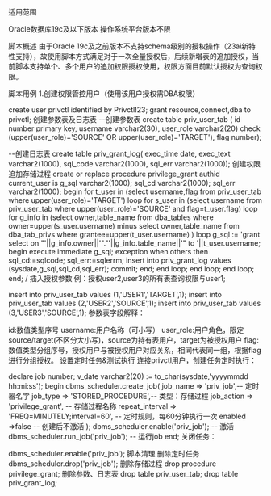 适用范围

Oracle数据库19c及以下版本
操作系统平台版本不限

脚本概述
由于Oracle 19c及之前版本不支持schema级别的授权操作（23ai新特性支持），故使用脚本方式满足对于一次全量授权后，后续新增表的追加授权，当前脚本支持单个、多个用户的追加权限授权使用，权限方面目前默认授权为查询权限。

脚本用例
1.创建权限管控用户（使用该用户授权需DBA权限）

create user privctl identified by Privctl!23;
grant resource,connect,dba to privctl;
创建参数表及日志表
--创建参数表
create table priv_user_tab (
 id number primary key,
 username varchar2(30),
 user_role varchar2(20) check (upper(user_role)='SOURCE' OR upper(user_role)='TARGET'),
 flag number);

--创建日志表
create table priv_grant_log(
 exec_time date,
 exec_text varchar2(1000),
 sql_code varchar2(1000),
 sql_err varchar2(1000));
创建权限追加存储过程
create or replace procedure privilege_grant authid current_user is
g_sql varchar2(1000);
sql_cd varchar2(1000);
sql_err varchar2(1000);
begin
for t_user in (select username,flag from priv_user_tab where upper(user_role)='TARGET') loop
  for s_user in (select username from priv_user_tab where upper(user_role)='SOURCE' and flag=t_user.flag) loop
   for g_info in (select owner,table_name from dba_tables where owner=upper(s_user.username) minus select owner,table_name from dba_tab_privs where grantee=upper(t_user.username) ) loop
    g_sql := 'grant select on "'||g_info.owner||'"."'||g_info.table_name||'" to '||t_user.username;
     begin
	  execute immediate g_sql;
      exception
      when others then
      	sql_cd:=sqlcode;
      	sql_err:=sqlerrm;
        insert into priv_grant_log values (sysdate,g_sql,sql_cd,sql_err);
        commit;
     end; 
    end loop;
  end loop;
end loop;
end;
/
插入授权参数
例：授权user2,user3的所有表查询权限与user1;

insert into priv_user_tab values (1,'USER1','TARGET',1);
insert into priv_user_tab values (2,'USER2','SOURCE',1);
insert into priv_user_tab values (3,'USER3','SOURCE',1);
参数表字段解释：

id:数值类型序号
username:用户名称（可小写）
user_role:用户角色，限定source/target(不区分大小写)，source为持有表用户，target为被授权用户
flag:数值类型分组序号，授权用户与被授权用户对应关系，相同代表同一组，根据flag进行分组授权。
设置定时任务&测试执行
连接privctl用户，创建任务定时执行：

declare
  job number;
  v_date varchar2(20) := to_char(sysdate,'yyyymmdd hh:mi:ss');
begin
  dbms_scheduler.create_job(
    job_name => 'priv_job',-- 定时器名字
    job_type => 'STORED_PROCEDURE',-- 类型：存储过程
    job_action => 'privilege_grant', -- 存储过程名称
    repeat_interval => 'FREQ=MINUTELY;interval=60', -- 定时规则，每60分钟执行一次
    enabled =>false -- 创建后不激活
  );
  dbms_scheduler.enable('priv_job'); -- 激活
  dbms_scheduler.run_job('priv_job'); -- 运行job
  end;
关闭任务：

dbms_scheduler.enable('priv_job');
脚本清理
删除定时任务
dbms_scheduler.drop('priv_job');
删除存储过程
drop procedure privilege_grant;
删除参数、日志表
drop table priv_user_tab;
drop table priv_grant_log;
